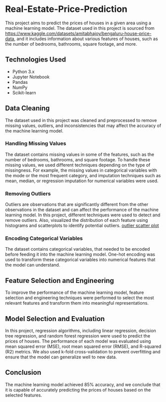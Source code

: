 # Real-Estate-Price-Prediction
This project aims to predict the prices of houses in a given area using a machine learning model. The dataset used in this project is sourced from https://www.kaggle.com/datasets/amitabhajoy/bengaluru-house-price-data, and it includes information about various features of houses, such as the number of bedrooms, bathrooms, square footage, and more.

## Technologies Used
- Python 3.x
- Jupyter Notebook
- Pandas
- NumPy
- Scikit-learn

## Data Cleaning
The dataset used in this project was cleaned and preprocessed to remove missing values, outliers, and inconsistencies that may affect the accuracy of the machine learning model.
### Handling Missing Values
The dataset contains missing values in some of the features, such as the number of bedrooms, bathrooms, and square footage. To handle these missing values, we used different techniques depending on the type of missingness. For example, the missing values in categorical variables with the mode or the most frequent category, and  imputation techniques such as mean, median, or regression imputation for numerical variables were used.
### Removing Outliers
Outliers are observations that are significantly different from the other observations in the dataset and can affect the performance of the machine learning model. In this project, different techniques were used to detect and remove outliers. Also, visualized the distribution of each feature using histograms and scatterplots to identify potential outliers.
[outlier scatter plot](https://github.com/sharma-bhavya/Real-Estate-Price-Prediction/blob/main/images/bhhp_graph.PNG)
### Encoding Categorical Variables
The dataset contains categorical variables, that needed to be encoded before feeding it into the machine learning model. One-hot encoding was used to transform these categorical variables into numerical features that the model can understand.

## Feature Selection and Engineering
To improve the performance of the machine learning model, feature selection and engineering techniques were performed to select the most relevant features and transform them into meaningful representations. 

## Model Selection and Evaluation
In this project, regression algorithms, including linear regression, decision tree regression, and random forest regression were used to predict the prices of houses. The performance of each model was evaluated using mean squared error (MSE), root mean squared error (RMSE), and R-squared (R2) metrics. We also used k-fold cross-validation to prevent overfitting and ensure that the model can generalize well to new data.

## Conclusion
The machine learning model achieved 85% accuracy, and we conclude that it is capable of accurately predicting the prices of houses based on the selected features. 
